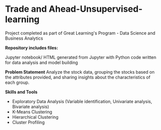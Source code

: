 
# Trade and Ahead-Unsupervised-learning


Project completed as part of Great Learning's Program - Data Science and Business Analytics

**Repository includes  files:**

Jupyter notebook/ HTML generated from Jupyter with Python code written for data analysis and model building

**Problem Statement**
Analyze the stock data, grouping the stocks based on the attributes provided, and sharing insights about the characteristics of each group.

**Skills and Tools**

 - Exploratory Data Analysis (Variable identification, Univariate
   analysis, Bivariate analysis)  
  - K-Means Clustering 
  - Hierarchical Clustering  
  - Cluster Profiling
